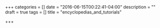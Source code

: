 +++
categories = []
date = "2016-06-15T00:22:41-04:00"
description = ""
draft = true
tags = []
title = "encyclopedias_and_tutorials"

+++
